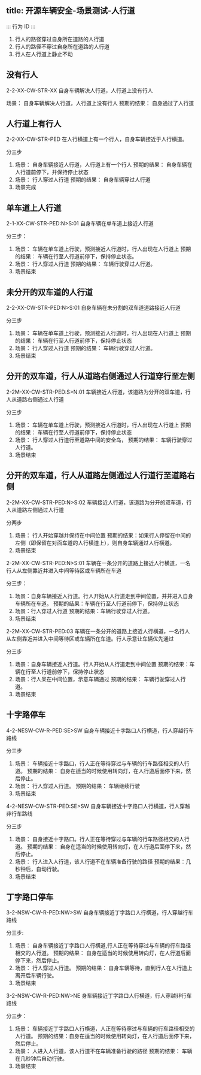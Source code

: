 title: 开源车辆安全-场景测试-人行道
---
::: 行为 ID :::

01. 行人的路径穿过自身所在道路的人行道
02. 行人的路径不穿过自身所在道路的人行道
03. 行人在人行道上静止不动

## 没有行人

2-2-XX-CW-STR-XX
自身车辆解决人行道，人行道上没有行人

场景： 自身车辆解决人行道，人行道上没有行人
预期的结果： 自身通过了人行道

## 人行道上有行人

2-2-XX-CW-STR-PED
在人行横道上有一个行人，自身车辆接近于人行横道。

分三步
1. 场景： 自身车辆接近人行道，人行道上有一个行人
   预期的结果：  自身车辆在人行道前停下，并保持停止状态
2. 场景： 行人穿过人行道
   预期的结果： 自身车辆穿过人行道
3. 场景完成

## 单车道上人行道

2-1-XX-CW-STR-PED:N>S:01
自身车辆在单车道上接近人行道

分三步：
1. 场景： 车辆在单车道上行驶，预测接近人行道时，行人出现在人行道上
   预期的结果： 车辆在行至人行道前停下，保持停止状态。
2. 场景： 行人穿过人行道
   预期的结果： 车辆行驶穿过人行道。
3. 场景结束

## 未分开的双车道的人行道

2-2-XX-CW-STR-PED:N>S:01
自身车辆在未分割的双车道道路接近人行道

分三步
1. 场景： 车辆在单车道上行驶，预测接近人行道时，行人出现在人行道上
   预期的结果： 车辆在行至人行道前停下，保持停止状态
2. 场景： 行人穿过人行道
   预期的结果： 车辆行驶穿过人行道。
3. 场景结束

## 分开的双车道，行人从道路右侧通过人行道穿行至左侧

2-2M-XX-CW-STR-PED:S>N:01
车辆接近人行道，该道路为分开的双车道，行人从道路右侧通过人行道

分三步
1. 场景： 车辆在单车道上行驶，预测接近人行道时，行人出现在人行道上
   预期的结果： 车辆在行至人行道前停下，保持停止状态
2. 场景： 行人穿过人行道行至道路中间的安全岛，
   预期的结果： 车辆行驶穿过人行道。
3. 场景结束

## 分开的双车道，行人从道路左侧通过人行道行至道路右侧

2-2M-XX-CW-STR-PED:N>S:02
车辆接近人行道，该道路为分开的双车道，行人从道路左侧通过人行道

分两步
1. 场景： 行人开始穿越并保持在中间位置
   预期的结果：如果行人停留在中间的左侧（即保留在对面车道的人行横道上），则自身车辆通过人行横道。
2. 场景结束

2-2M-XX-CW-STR-PED:N>S:01
车辆在一条分开的道路上接近人行横道，一名行人从左侧靠近并进入中间等待区或车辆所在车道

分三步：
1. 场景：自身车辆接近人行道。行人开始从人行道走到中间位置，并并进入自身车辆所在车道。
   预期的结果：车辆在行至人行道前停下，保持停止状态
2. 场景：行人穿过人行道
   预期的结果：车辆行驶穿过人行道。
3. 场景结束

2-2M-XX-CW-STR-PED:03
车辆在一条分开的道路上接近人行横道，一名行人从左侧靠近并进入中间等待区或车辆所在车道。行人示意让车辆优先通过

分三步
1. 场景：自身车辆接近人行道。行人开始从人行道走到中间位置
   预期的结果：车辆在行至人行道前停下，保持停止状态
2. 场景：行人呆在中间位置，示意车辆通过
   预期的结果： 车辆行驶穿过人行道。
3. 场景结束

## 十字路停车

4-2-NESW-CW-R-PED:SE>SW
自身车辆接近十字路口人行横道，行人穿越行车路线

分三步
1. 场景： 车辆接近十字路口，行人正在等待穿过与车辆的行车路径相交的人行道。
   预期的结果： 自身在适当的时候使用转向灯，在人行道后面停下来，然后停止。
2. 场景： 行人穿过人行道。
   预期的结果： 车辆继续行驶
3. 场景结束

4-2-NESW-CW-STR-PED:SE>SW
自身车辆接近十字路口人行横道，行人穿越非行车路线

分三步
1. 场景： 自身接近十字路口。行人正在等待穿过与车辆的行车路径相交的人行道。
   预期的结果： 自身在适当的时候使用转向灯，在人行道后面停下来，然后停止。
2. 场景： 行人进入人行道，该人行道不在车辆准备行驶的路径
   预期的结果：几秒钟后，自动行驶。
3. 场景结束

## 丁字路口停车

3-2-NSW-CW-R-PED:NW>SW
自身车辆接近丁字路口人行横道，行人穿越行车路线

分三步:
1. 场景： 自身车辆接近丁字路口人行横道,行人正在等待穿过与车辆的行车路径相交的人行道。
   预期的结果： 自身在适当的时候使用转向灯，在人行道后面停下来，然后停止。
2. 场景： 行人穿过人行道。
   预期的结果： 自身车辆等待，直到行人在人行道上离开后车辆行驶。
3. 场景结束

3-2-NSW-CW-R-PED:NW>NE
身车辆接近丁字路口人行横道，行人穿越非行车路线

分三步：
1. 场景： 车辆接近丁字路口人行横道，人正在等待穿过与车辆的行车路径相交的人行道。
   预期的结果：自身在适当的时候使用转向灯，在人行道后面停下来，然后停止。
2. 场景： 人进入人行道，该人行道不在车辆准备行驶的路径
   预期的结果： 车辆在几秒钟后自动行驶。
3. 场景结束